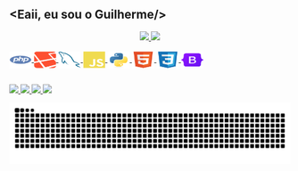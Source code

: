 ## <Eaii, eu sou o Guilherme/>

<div align="center">
  <a href="https://github.com/guilhermedallagnoli">
  <img height="180em" src="https://github-readme-stats.vercel.app/api?username=guilhermedallagnoli&show_icons=true&theme=blue-green&include_all_commits=true&count_private=true"/>
  <img height="180em" src="https://github-readme-stats.vercel.app/api/top-langs/?username=guilhermedallagnoli&layout=compact&langs_count=7&theme=blue-green"/>
</div>
  
<div style="display: inline_block"><br>
  <img align="center" alt="Guizera-PHP" height="30" width="40" src="https://raw.githubusercontent.com/devicons/devicon/master/icons/php/php-plain.svg">
  <img align="center" alt="Guizera-Laravel" height="30" width="40" src="https://raw.githubusercontent.com/devicons/devicon/master/icons/laravel/laravel-plain.svg">
  <img align="center" alt="Guizera-SQL" height="30" width="40" src="https://raw.githubusercontent.com/devicons/devicon/master/icons/mysql/mysql-plain.svg">
  <img align="center" alt="Guizera-Js" height="30" width="40" src="https://raw.githubusercontent.com/devicons/devicon/master/icons/javascript/javascript-plain.svg">
  <img align="center" alt="Guizera-Python" height="30" width="40" src="https://raw.githubusercontent.com/devicons/devicon/master/icons/python/python-original.svg">
  <img align="center" alt="Guizera-HTML" height="30" width="40" src="https://raw.githubusercontent.com/devicons/devicon/master/icons/html5/html5-original.svg">
  <img align="center" alt="Guizera-CSS" height="30" width="40" src="https://raw.githubusercontent.com/devicons/devicon/master/icons/css3/css3-original.svg">
  <img align="center" alt="Guizera-CSS" height="30" width="40" src="https://raw.githubusercontent.com/devicons/devicon/master/icons/bootstrap/bootstrap-original.svg">
  <!-- <img align="right" alt="Guizera-pic" height="150" style="border-radius:50px;" src="https://user-images.githubusercontent.com/69699602/147203433-e2a44177-c37c-4811-af09-     bed27ecf04b0.png?width=676&height=676"> -->
</div>
  
  ##
 
<div> 
   <a target='_blank' href="https://twitter.com/" target="_blank">
     <img src="https://img.shields.io/badge/Twitter-1DA1F2?style=for-the-badge&logo=twitter&logoColor=white" target="_blank">
  </a>
  <a target='_blank' href = "mailto:guilhermedallagnoli1@gmail.com">
    <img src="https://img.shields.io/badge/-Gmail-FF0000?style=for-the-badge&logo=gmail&logoColor=white" target="_blank">
  </a>
  <a target='_blank' href="https://dev.to/guilhermedallagnoli">
        <img src="https://img.shields.io/badge/dev.to-0A0A0A?style=for-the-badge&logo=dev.to&logoColor=white">
  </a>
  <a target='_blank' href="https://instagram.com/g.dallag">
        <img src="https://img.shields.io/badge/instagram-purple?style=for-the-badge&logo=instagram&logoColor=white">
  </a>
 
![Snake animation](https://github.com/guilhermedallagnoli/guilhermedallagnoli/blob/output/github-contribution-grid-snake.svg)
 
</div>

